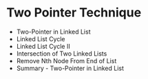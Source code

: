 # Two Pointer Technique

- Two-Pointer in Linked List
- Linked List Cycle
- Linked List Cycle II
- Intersection of Two Linked Lists
- Remove Nth Node From End of List
- Summary - Two-Pointer in Linked List
